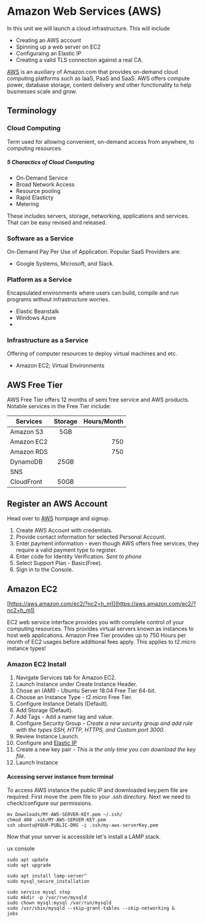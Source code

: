 # Amazon Web Services (AWS)

In this unit we will launch a cloud infrastructure. This will include 
* Creating an AWS account
* Spinning up a web server on EC2
* Configuraing an Elastic IP
* Creating a valid TLS connection against a real CA.

[AWS](https://aws.amazon.com "AWS's Homepage")
is an auxiliary of Amazon.com that provides on-demand cloud computing platforms such as IaaS, PaaS and SaaS. AWS offers compute power, database storage, content delivery and other functionality to help businesses scale and grow.

## Terminology

### Cloud Computing
Term used for allowing convenient, on-demand access from anywhere, to computing resources. 

##### 5 Charactics of Cloud Computing

- On-Demand Service
- Broad Network Access
- Resource pooling
- Rapid Elasticty
- Metering


These includes servers, storage, networking, applications and services. That can be easy revised and released.


### Software as a Service
On-Demand Pay Per Use of Application. Popular SaaS Providers are:

- Google Systems, Microsoft, and Slack.

### Platform as a Service
Encapsulated environments where users can build, compile and run programs without infrastructure worries.

- Elastic Beanstalk
- Windows Azure
- 
### Infrastructure as a Service
Offering of computer resources to deploy virtual machines and etc.

- Amazon EC2; Virtual Environments


## AWS Free Tier
AWS Free Tier offers 12 months of semi free service and AWS products. Notable services in the Free Tier include:

| Services        | Storage     | Hours/Month  |
| ------------- |:-------------:| -----:|
| Amazon S3     | 5GB           |        |
| Amazon EC2    |               |   750  |
| Amazon RDS    |               |   750  |
| DynamoDB      | 25GB          |        |
| SNS           |               |        |
| CloudFront    | 50GB          |        |

## Register an AWS Account
Head over to [AWS](https://aws.amazon.com "AWS's Homepage") hompage and signup.
1. Create AWS Account with credentials.
2. Provide contact information for selected Personal Account.
3. Enter payment information - even though AWS offers free services, they require a valid payment type to register.
4. Enter code for Identity Verification. *Sent to phone*
5. Select Support Plan - Basic(Free).
6. Sign in to the Console.

## Amazon EC2

[https://aws.amazon.com/ec2/?nc2=h_m1](https://aws.amazon.com/ec2/?nc2=h_m1)

EC2 web service interface provides you with complete control of your computing resources. This provides virtual servers known as instances to host web applications. Amazon Free Tier provides up to 750 Hours per month of EC2 usages before additional fees apply. This applies to t2.micro instance types!

### Amazon EC2 Install

1. Navigate Services tab for Amazon EC2.
2. Launch Instance under Create Instance Header.
3. Chose an (AMI) - Ubuntu Server 18.04 Free Tier 64-bit.
4. Choose an Instance Type - t2.micro Free Tier.
5. Configure Instance Details (Default).
6. Add Storage (Default).
7. Add Tags - Add a name tag and value.
8. Configure Security Group - *Create a new security group and add rule with the types SSH, HTTP, HTTPS, and Custom port 3000.*
9. Review Instance Launch.
10. Configure and [Elastic IP](https://aws.amazon.com/premiumsupport/knowledge-center/intro-elastic-ip-addresses/) 
11. Create a new key pair - *This is the only time you can download the key file*.
12. Launch Instance

#### Accessing server instance from terminal

To access AWS instance the public IP and downloaded key.pem file are required. First move the .pem file to your .ssh directory. Next we need to check/configure our permissions.

```
mv Downloads/MY-AWS-SERVER-KEY.pem ~/.ssh/
chmod 400 .ssh/MY-AWS-SERVER-KEY.pem
ssh ubuntu@YOUR-PUBLIC-DNS -i .ssh/my-aws-serverKey.pem
```
Now that your server is accessible let's install a LAMP stack.

ux console
```
sudo apt update
sudo apt upgrade

sudo apt install lamp-server^
sudo mysql_secure_installation

sudo service mysql stop
sudo mkdir -p /var/run/mysqld
sudo chown mysql:mysql /var/run/mysqld
sudo /usr/sbin/mysqld --skip-grant-tables --skip-networking &
jobs
```
